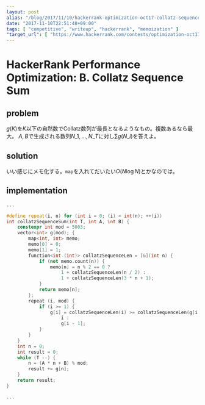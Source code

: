 ```yaml
---
layout: post
alias: "/blog/2017/11/10/hackerrank-optimization-oct17-collatz-sequence-sum/"
date: "2017-11-10T22:51:48+09:00"
tags: [ "competitive", "writeup", "hackerrank", "memoization" ]
"target_url": [ "https://www.hackerrank.com/contests/optimization-oct17/challenges/collatz-sequence-sum" ]
---
```


# HackerRank Performance Optimization: B. Collatz Sequence Sum

## problem

$g(K)$を$K$以下の自然数でCollatz数列が最長となるようなもの。複数あるなら最大。
$A, B$で生成される数列$N\_1, \dots, N\_T$に対し$\sum g(N\_i)$を答えよ。

## solution

いい感じにメモ化する。`map`を入れてだいたい$O(N \log N)$とかなのでは。

## implementation

``` c++
...

#define repeat(i, n) for (int i = 0; (i) < int(n); ++(i))
int collatzSequenceSum(int T, int A, int B) {
    constexpr int mod = 5003;
    vector<int> g(mod); {
        map<int, int> memo;
        memo[0] = 0;
        memo[1] = 1;
        function<int (int)> collatzSequenceLen = [&](int n) {
            if (not memo.count(n)) {
                memo[n] = n % 2 == 0 ?
                    1 + collatzSequenceLen(n / 2) :
                    1 + collatzSequenceLen(3 * n + 1);
            }
            return memo[n];
        };
        repeat (i, mod) {
            if (i >= 1) {
                g[i] = collatzSequenceLen(i) >= collatzSequenceLen(g[i - 1]) ?
                    i :
                    g[i - 1];
            }
        }
    }
    int n = 0;
    int result = 0;
    while (T --) {
        n = (A * n + B) % mod;
        result += g[n];
    }
    return result;
}

...
```
